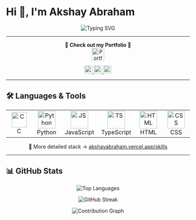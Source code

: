 # Hi 👋, I'm Akshay Abraham

<p align="center">
  <img src="https://readme-typing-svg.demolab.com?font=JetBrains+Mono&weight=700&size=28&pause=1000&center=true&vCenter=true&width=700&lines=PCMB+Student;Physics+Enthusiast;CS+Enthusiast" alt="Typing SVG" />
</p>

---

<p align="center">
  🚀 <b>Check out my Portfolio</b> 🚀
  <br>
  <a href="https://akshayabraham.vercel.app?utm_source=github&utm_medium=readme&utm_campaign=profile">
    <img src="https://img.shields.io/badge/🌐%20akshayabraham.vercel.app-181717?style=for-the-badge&logo=vercel&logoColor=white" height="34" alt="Portfolio"/>
  </a>
</p>
<p align="center">
  <a href="https://linkedin.com/in/akshayabraham37">
    <img src="https://img.shields.io/badge/LinkedIn-0A66C2?style=for-the-badge&logo=linkedin&logoColor=white" height="22" />
  </a>
  <a href="mailto:akshaykroobenabraham@gmail.com">
    <img src="https://img.shields.io/badge/Gmail-D14836?style=for-the-badge&logo=gmail&logoColor=white" height="22" />
  </a>
  <a href="https://instagram.com/akshay.abraham">
    <img src="https://img.shields.io/badge/Instagram-E4405F?style=for-the-badge&logo=instagram&logoColor=white" height ="22" />
  </a>
</p>

---

## 🛠️ Languages & Tools

<table align="center">
<tr>
<td align="center" width="96">
<img src="https://cdn.jsdelivr.net/gh/devicons/devicon/icons/c/c-original.svg" width="42" height="42" alt="C" /><br>C
</td>
<td align="center" width="96">
<img src="https://cdn.jsdelivr.net/gh/devicons/devicon/icons/python/python-original.svg" width="48" height="48" alt="Python" /><br>Python
</td>
<td align="center" width="96">
<img src="https://cdn.jsdelivr.net/gh/devicons/devicon/icons/javascript/javascript-original.svg" width="48" height="48" alt="JS" /><br>JavaScript
</td>
<td align="center" width="96">
<img src="https://cdn.jsdelivr.net/gh/devicons/devicon/icons/typescript/typescript-original.svg" width="48" height="48" alt="TS" /><br>TypeScript
</td>
<td align="center" width="96">
<img src="https://cdn.jsdelivr.net/gh/devicons/devicon/icons/html5/html5-original.svg" width="48" height="48" alt="HTML" /><br>HTML
</td>
<td align="center" width="96">
<img src="https://cdn.jsdelivr.net/gh/devicons/devicon/icons/css3/css3-original.svg" width="48" height="48" alt="CSS" /><br>CSS
</td>
</tr>
</table>

<p align="center">
🔗 More detailed stack → <a href="https://akshayabraham.vercel.app/skills?utm_source=github&utm_medium=readme&utm_campaign=profile">akshayabraham.vercel.app/skills</a>
</p>

---

## 📊 GitHub Stats

<p align="center">
  <img src="https://github-readme-stats-phi-plum.vercel.app/api/top-langs/?username=akshay-abraham&layout=compact&theme=tokyonight&hide_border=true&count_private=true&private_contributions=true&include_all_commits=true&hide=nix&langs_count=90" alt="Top Languages" />
</p>

<p align="center">
  <img src="https://github-readme-streak-stats.herokuapp.com?user=akshay-abraham&theme=tokyonight&hide_border=true&&count_private=true" alt="GitHub Streak" />
</p>

<p align="center">
  <img src="https://github-readme-activity-graph.vercel.app/graph?username=akshay-abraham&theme=tokyo-night&hide_border=true&&count_private=true" alt="Contribution Graph" />
</p>

